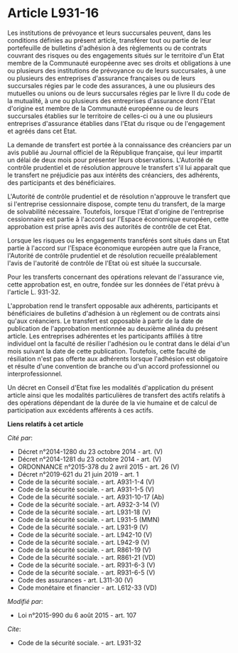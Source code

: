 # Article L931-16

Les institutions de prévoyance et leurs succursales peuvent, dans les conditions définies au présent article, transférer tout
ou partie de leur portefeuille de bulletins d'adhésion à des règlements ou de contrats couvrant des risques ou des
engagements situés sur le territoire d'un Etat membre de la Communauté européenne avec ses droits et obligations à une ou
plusieurs des institutions de prévoyance ou de leurs succursales, à une ou plusieurs des entreprises d'assurance françaises
ou de leurs succursales régies par le code des assurances, à une ou plusieurs des mutuelles ou unions ou de leurs succursales
régies par le livre II du code de la mutualité, à une ou plusieurs des entreprises d'assurance dont l'Etat d'origine est
membre de la Communauté européenne ou de leurs succursales établies sur le territoire de celles-ci ou à une ou plusieurs
entreprises d'assurance établies dans l'Etat du risque ou de l'engagement et agréés dans cet Etat. 

La demande de transfert est portée à la connaissance des créanciers par un avis publié au Journal officiel de la République
française, qui leur impartit un délai de deux mois pour présenter leurs observations. L'Autorité de contrôle prudentiel et de
résolution approuve le transfert s'il lui apparaît que le transfert ne préjudicie pas aux intérêts des créanciers, des
adhérents, des participants et des bénéficiaires. 

L'Autorité de contrôle prudentiel et de résolution n'approuve le transfert que si l'entreprise cessionnaire dispose, compte
tenu du transfert, de la marge de solvabilité nécessaire. Toutefois, lorsque l'Etat d'origine de l'entreprise cessionnaire
est partie à l'accord sur l'Espace économique européen, cette approbation est prise après avis des autorités de contrôle de
cet Etat. 

Lorsque les risques ou les engagements transférés sont situés dans un Etat partie à l'accord sur l'Espace économique européen
autre que la France, l'Autorité de contrôle prudentiel et de résolution recueille préalablement l'avis de l'autorité de
contrôle de l'Etat où est située la succursale. 

Pour les transferts concernant des opérations relevant de l'assurance vie, cette approbation est, en outre, fondée sur les
données de l'état prévu à l'article L. 931-32. 

L'approbation rend le transfert opposable aux adhérents, participants et bénéficiaires de bulletins d'adhésion à un règlement
ou de contrats ainsi qu'aux créanciers. Le transfert est opposable à partir de la date de publication de l'approbation
mentionnée au deuxième alinéa du présent article. Les entreprises adhérentes et les participants affiliés à titre individuel
ont la faculté de résilier l'adhésion ou le contrat dans le délai d'un mois suivant la date de cette publication. Toutefois,
cette faculté de résiliation n'est pas offerte aux adhérents lorsque l'adhésion est obligatoire et  résulte d'une convention
de branche ou d'un accord professionnel ou interprofessionnel. 

Un décret en Conseil d'Etat fixe les modalités d'application du présent article ainsi que les modalités particulières de
transfert des actifs relatifs à des opérations dépendant de la durée de la vie humaine et de calcul de participation aux
excédents afférents à ces actifs.

**Liens relatifs à cet article**

_Cité par_:

  - Décret n°2014-1280 du 23 octobre 2014 - art. (V)
  - Décret n°2014-1281 du 23 octobre 2014 - art. (V)
  - ORDONNANCE n°2015-378 du 2 avril 2015 - art. 26 (V)
  - Décret n°2019-621 du 21 juin 2019 - art. 1
  - Code de la sécurité sociale. - art. A931-1-4 (V)
  - Code de la sécurité sociale. - art. A931-1-5 (V)
  - Code de la sécurité sociale. - art. A931-10-17 (Ab)
  - Code de la sécurité sociale. - art. A932-3-14 (V)
  - Code de la sécurité sociale. - art. L931-18 (V)
  - Code de la sécurité sociale. - art. L931-5 (MMN)
  - Code de la sécurité sociale. - art. L931-9 (V)
  - Code de la sécurité sociale. - art. L942-10 (V)
  - Code de la sécurité sociale. - art. L942-9 (V)
  - Code de la sécurité sociale. - art. R861-19 (V)
  - Code de la sécurité sociale. - art. R861-21 (VD)
  - Code de la sécurité sociale. - art. R931-6-3 (V)
  - Code de la sécurité sociale. - art. R931-6-5 (V)
  - Code des assurances - art. L311-30 (V)
  - Code monétaire et financier - art. L612-33 (VD)

_Modifié par_:

  - Loi n°2015-990 du 6 août 2015 - art. 107

_Cite_:

  - Code de la sécurité sociale. - art. L931-32
